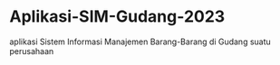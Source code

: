 # Aplikasi-SIM-Gudang-2023
aplikasi Sistem Informasi Manajemen Barang-Barang di Gudang suatu perusahaan
